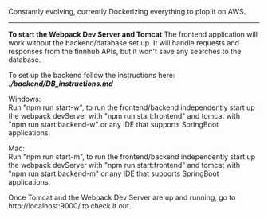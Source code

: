 Constantly evolving, currently Dockerizing everything to plop it on AWS.

-------------------------------------------------------------------------------------------------------------------
**To start the Webpack Dev Server and Tomcat**
The frontend application will work without the backend/database set up. It will handle requests and responses from the finnhub APIs, but it won't save any searches to the database.

To set up the backend follow the instructions here: **_./backend/DB_instructions.md_**

Windows:\
Run "npm run start-w", to run the frontend/backend independently start up the webpack devServer with "npm run start:frontend" and tomcat with "npm run start:backend-w" or any IDE that supports SpringBoot applications.  

Mac:\
Run "npm run start-m", to run the frontend/backend independently start up the webpack devServer with "npm run start:frontend" and tomcat with "npm run start:backend-m" or any IDE that supports SpringBoot applications.  

Once Tomcat and the Webpack Dev Server are up and running, go to http://localhost:9000/ to check it out.
